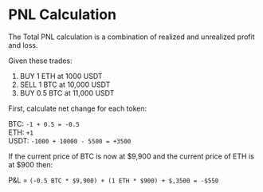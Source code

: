 # PNL Calculation

The Total PNL calculation is a combination of realized and unrealized profit and loss.

Given these trades:

1. BUY 1 ETH at 1000 USDT
2. SELL 1 BTC at 10,000 USDT
3. BUY 0.5 BTC at 11,000 USDT

First, calculate net change for each token:

BTC:   `-1 + 0.5 = -0.5`  
ETH:   `+1`  
USDT: `-1000 + 10000 - 5500 = +3500`

If the current price of BTC is now at $9,900 and the current price of ETH is at $900 then:

P&L = `(-0.5 BTC * $9,900) + (1 ETH * $900) + $,3500 = -$550`

